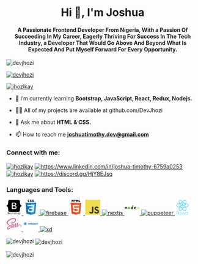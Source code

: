 <h1 align="center">Hi 👋, I'm Joshua</h1>
<h4 align="center">A Passionate Frontend Developer From Nigeria, With a Passion Of Succeeding In My Career, Eagerly Thriving For Success In The Tech Industry, a Developer That Would Go Above And Beyond What Is Expected And Put Myself Forward For Every Opportunity.</h4>

<p align="left"> <img src="https://komarev.com/ghpvc/?username=devjhozi&label=Profile%20views&color=0e75b6&style=flat" alt="devjhozi" /> </p>

<p align="left"> <a href="https://github.com/ryo-ma/github-profile-trophy"><img src="https://github-profile-trophy.vercel.app/?username=devjhozi" alt="devjhozi" /></a> </p>

<p align="left"> <a href="https://twitter.com/jhozikay" target="blank"><img src="https://img.shields.io/twitter/follow/jhozikay?logo=twitter&style=for-the-badge" alt="jhozikay" /></a> </p>

- 🌱 I’m currently learning **Bootstrap, JavaScript, React, Redux, Nodejs.**

- 👨‍💻 All of my projects are available at github.com/DevJhozi

- 💬 Ask me about **HTML & CSS.**

- 📫 How to reach me **joshuatimothy.dev@gmail.com**

<h3 align="left">Connect with me:</h3>
<p align="left">
<a href="https://twitter.com/jhozikay" target="blank"><img align="center" src="https://raw.githubusercontent.com/rahuldkjain/github-profile-readme-generator/master/src/images/icons/Social/twitter.svg" alt="jhozikay" height="30" width="40" /></a>
<a href="https://linkedin.com/in/https://www.linkedin.com/in/joshua-timothy-6759a0253" target="blank"><img align="center" src="https://raw.githubusercontent.com/rahuldkjain/github-profile-readme-generator/master/src/images/icons/Social/linked-in-alt.svg" alt="https://www.linkedin.com/in/joshua-timothy-6759a0253" height="30" width="40" /></a>
<a href="https://stackoverflow.com/users/jhozikay" target="blank"><img align="center" src="https://raw.githubusercontent.com/rahuldkjain/github-profile-readme-generator/master/src/images/icons/Social/stack-overflow.svg" alt="jhozikay" height="30" width="40" /></a>
<a href="https://discord.gg/https://discord.gg/HjY8EJsq" target="blank"><img align="center" src="https://raw.githubusercontent.com/rahuldkjain/github-profile-readme-generator/master/src/images/icons/Social/discord.svg" alt="https://discord.gg/HjY8EJsq" height="30" width="40" /></a>
</p>

<h3 align="left">Languages and Tools:</h3>
<p align="left"> <a href="https://getbootstrap.com" target="_blank" rel="noreferrer"> <img src="https://raw.githubusercontent.com/devicons/devicon/master/icons/bootstrap/bootstrap-plain-wordmark.svg" alt="bootstrap" width="40" height="40"/> </a> <a href="https://www.w3schools.com/css/" target="_blank" rel="noreferrer"> <img src="https://raw.githubusercontent.com/devicons/devicon/master/icons/css3/css3-original-wordmark.svg" alt="css3" width="40" height="40"/> </a> <a href="https://firebase.google.com/" target="_blank" rel="noreferrer"> <img src="https://www.vectorlogo.zone/logos/firebase/firebase-icon.svg" alt="firebase" width="40" height="40"/> </a> <a href="https://www.w3.org/html/" target="_blank" rel="noreferrer"> <img src="https://raw.githubusercontent.com/devicons/devicon/master/icons/html5/html5-original-wordmark.svg" alt="html5" width="40" height="40"/> </a> <a href="https://developer.mozilla.org/en-US/docs/Web/JavaScript" target="_blank" rel="noreferrer"> <img src="https://raw.githubusercontent.com/devicons/devicon/master/icons/javascript/javascript-original.svg" alt="javascript" width="40" height="40"/> </a> <a href="https://nextjs.org/" target="_blank" rel="noreferrer"> <img src="https://cdn.worldvectorlogo.com/logos/nextjs-2.svg" alt="nextjs" width="40" height="40"/> </a> <a href="https://nodejs.org" target="_blank" rel="noreferrer"> <img src="https://raw.githubusercontent.com/devicons/devicon/master/icons/nodejs/nodejs-original-wordmark.svg" alt="nodejs" width="40" height="40"/> </a> <a href="https://github.com/puppeteer/puppeteer" target="_blank" rel="noreferrer"> <img src="https://www.vectorlogo.zone/logos/pptrdev/pptrdev-official.svg" alt="puppeteer" width="40" height="40"/> </a> <a href="https://reactjs.org/" target="_blank" rel="noreferrer"> <img src="https://raw.githubusercontent.com/devicons/devicon/master/icons/react/react-original-wordmark.svg" alt="react" width="40" height="40"/> </a> <a href="https://sass-lang.com" target="_blank" rel="noreferrer"> <img src="https://raw.githubusercontent.com/devicons/devicon/master/icons/sass/sass-original.svg" alt="sass" width="40" height="40"/> </a> <a href="https://webpack.js.org" target="_blank" rel="noreferrer"> <img src="https://raw.githubusercontent.com/devicons/devicon/d00d0969292a6569d45b06d3f350f463a0107b0d/icons/webpack/webpack-original-wordmark.svg" alt="webpack" width="40" height="40"/> </a> <a href="https://www.adobe.com/products/xd.html" target="_blank" rel="noreferrer"> <img src="https://cdn.worldvectorlogo.com/logos/adobe-xd.svg" alt="xd" width="40" height="40"/> </a> </p>

<p><img align="left" src="https://github-readme-stats.vercel.app/api/top-langs?username=devjhozi&show_icons=true&locale=en&layout=compact" alt="devjhozi" /></p>

<p>&nbsp;<img align="center" src="https://github-readme-stats.vercel.app/api?username=devjhozi&show_icons=true&locale=en" alt="devjhozi" /></p>

<p><img align="center" src="https://github-readme-streak-stats.herokuapp.com/?user=devjhozi&" alt="devjhozi" /></p>

